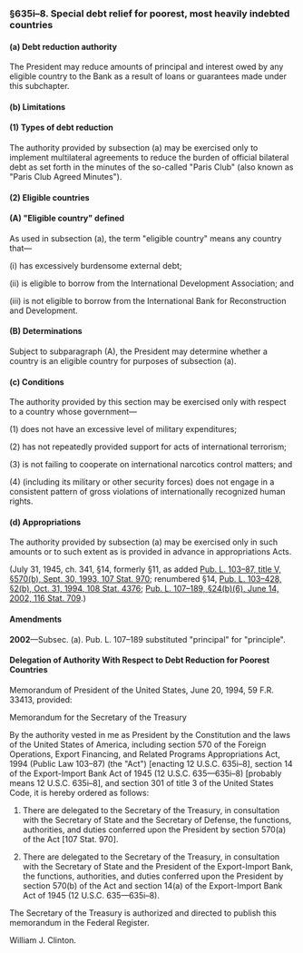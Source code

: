 ### §635i–8. Special debt relief for poorest, most heavily indebted countries ###

[]()

#### (a) Debt reduction authority ####

The President may reduce amounts of principal and interest owed by any eligible country to the Bank as a result of loans or guarantees made under this subchapter.

[]()

#### (b) Limitations ####

[]()

#### (1) Types of debt reduction ####

The authority provided by subsection (a) may be exercised only to implement multilateral agreements to reduce the burden of official bilateral debt as set forth in the minutes of the so-called "Paris Club" (also known as "Paris Club Agreed Minutes").

[]()

#### (2) Eligible countries ####

[]()

#### (A) "Eligible country" defined ####

As used in subsection (a), the term "eligible country" means any country that—

[]()

(i) has excessively burdensome external debt;

[]()

(ii) is eligible to borrow from the International Development Association; and

[]()

(iii) is not eligible to borrow from the International Bank for Reconstruction and Development.

[]()

#### (B) Determinations ####

Subject to subparagraph (A), the President may determine whether a country is an eligible country for purposes of subsection (a).

[]()

#### (c) Conditions ####

The authority provided by this section may be exercised only with respect to a country whose government—

[]()

(1) does not have an excessive level of military expenditures;

[]()

(2) has not repeatedly provided support for acts of international terrorism;

[]()

(3) is not failing to cooperate on international narcotics control matters; and

[]()

(4) (including its military or other security forces) does not engage in a consistent pattern of gross violations of internationally recognized human rights.

[]()

#### (d) Appropriations ####

The authority provided by subsection (a) may be exercised only in such amounts or to such extent as is provided in advance in appropriations Acts.

(July 31, 1945, ch. 341, §14, formerly §11, as added [Pub. L. 103–87, title V, §570(b), Sept. 30, 1993, 107 Stat. 970](/statviewer.htm?volume=107&page=970); renumbered §14, [Pub. L. 103–428, §2(b), Oct. 31, 1994, 108 Stat. 4376](/statviewer.htm?volume=108&page=4376); [Pub. L. 107–189, §24(b)(6), June 14, 2002, 116 Stat. 709](/statviewer.htm?volume=116&page=709).)

#### Amendments ####

**2002**—Subsec. (a). Pub. L. 107–189 substituted "principal" for "principle".

#### Delegation of Authority With Respect to Debt Reduction for Poorest Countries ####

Memorandum of President of the United States, June 20, 1994, 59 F.R. 33413, provided:

Memorandum for the Secretary of the Treasury

By the authority vested in me as President by the Constitution and the laws of the United States of America, including section 570 of the Foreign Operations, Export Financing, and Related Programs Appropriations Act, 1994 (Public Law 103–87) (the "Act") [enacting 12 U.S.C. 635i–8], section 14 of the Export-Import Bank Act of 1945 (12 U.S.C. 635—635i–8) [probably means 12 U.S.C. 635i–8], and section 301 of title 3 of the United States Code, it is hereby ordered as follows:

1. There are delegated to the Secretary of the Treasury, in consultation with the Secretary of State and the Secretary of Defense, the functions, authorities, and duties conferred upon the President by section 570(a) of the Act [107 Stat. 970].

2. There are delegated to the Secretary of the Treasury, in consultation with the Secretary of State and the President of the Export-Import Bank, the functions, authorities, and duties conferred upon the President by section 570(b) of the Act and section 14(a) of the Export-Import Bank Act of 1945 (12 U.S.C. 635—635i–8).

The Secretary of the Treasury is authorized and directed to publish this memorandum in the Federal Register.

William J. Clinton.